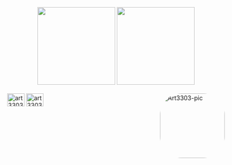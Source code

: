 <div align="center">
  <img height="180em" src="https://github-readme-stats.vercel.app/api?username=art3303&show_icons=true&theme=dracula&include_all_commits=true&count_private=true%22/%3E"/>
  <img height="180em" src="https://github-readme-stats.vercel.app/api/top-langs/?username=art3303&layout=compact&langs_count=7&theme=dracula%22/%3E"/>
</div>
<div style="display: inline_block"><br>
  <img align="center" alt="art3303-Java" height="30" width="40" src="https://raw.githubusercontent.com/devicons/devicon/master/icons/java/java-plain.svg%22%3E">
  <img align="center" alt="art3303-Python" height="30" width="40" src="https://raw.githubusercontent.com/devicons/devicon/master/icons/python/python-original.svg%22%3E">
    <img align="right" alt="Art3303-pic" height="150" style="border-radius:50px;" 
</div>
</div>




 

